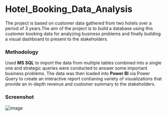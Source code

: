 # Hotel_Booking_Data_Analysis
The project is based on customer data gathered from two hotels over a period of 3 years.The aim of the project is to build a database using this customer booking data for analyzing business problems and finally building a visual dashboard to present to the stakeholders.

### Methodology  ###

Used **MS SQL** to import the data from multiple tables combined into a single one and strategic queries were conducted to answer some important business problems. The data was then loaded into **Power BI** via Power Query to create an interactive report contianing variety of visualizations that provide an in-depth revenue and customer summary to the stakeholders.


### Screenshot ###
![image](https://user-images.githubusercontent.com/103647085/231133212-6c009662-52f6-4956-afb1-fe5818e5db99.png)
